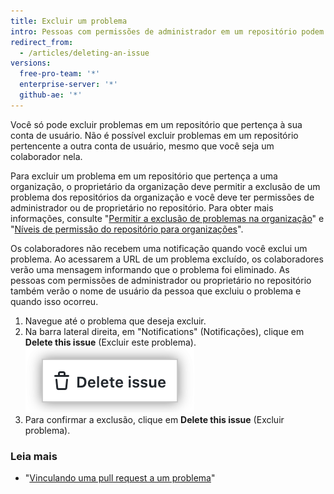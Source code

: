 ```yaml
---
title: Excluir um problema
intro: Pessoas com permissões de administrador em um repositório podem excluir permanentemente um problema de um repositório.
redirect_from:
  - /articles/deleting-an-issue
versions:
  free-pro-team: '*'
  enterprise-server: '*'
  github-ae: '*'
---
```


Você só pode excluir problemas em um repositório que pertença à sua conta de usuário. Não é possível excluir problemas em um repositório pertencente a outra conta de usuário, mesmo que você seja um colaborador nela.

Para excluir um problema em um repositório que pertença a uma organização, o proprietário da organização deve permitir a exclusão de um problema dos repositórios da organização e você deve ter permissões de administrador ou de proprietário no repositório. Para obter mais informações, consulte "[Permitir a exclusão de problemas na organização](/articles/allowing-people-to-delete-issues-in-your-organization)" e "[Níveis de permissão do repositório para organizações](/articles/repository-permission-levels-for-an-organization/)".

Os colaboradores não recebem uma notificação quando você exclui um problema. Ao acessarem a URL de um problema excluído, os colaboradores verão uma mensagem informando que o problema foi eliminado. As pessoas com permissões de administrador ou proprietário no repositório também verão o nome de usuário da pessoa que excluiu o problema e quando isso ocorreu.

1. Navegue até o problema que deseja excluir.
3. Na barra lateral direita, em "Notifications" (Notificações), clique em **Delete this issue** (Excluir este problema). !["Excluir problema" texto destacado na barra lateral direita ao final da página de problema](/assets/images/help/issues/delete-issue.png)
4. Para confirmar a exclusão, clique em **Delete this issue** (Excluir problema).

### Leia mais

- "[Vinculando uma pull request a um problema](/github/managing-your-work-on-github/linking-a-pull-request-to-an-issue)"
